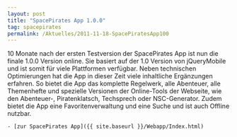 ```yaml
---
layout: post
title: "SpacePirates App 1.0.0"
tag: spacepirates
permalink: /Aktuelles/2011-11-18-SpacePiratesApp100
---
```



10 Monate nach der ersten Testversion der SpacePirates App ist nun die finale 1.0.0 Version online. Sie basiert auf der 1.0 Version von jQueryMobile und ist somit für viele Plattformen verfügbar. Neben technischen Optimierungen hat die App in dieser Zeit viele inhaltliche Ergänzungen erfahren. So bietet die App das komplette Regelwerk, alle Abenteuer, alle Themenhefte und spezielle Versionen der Online-Tools der Webseite, wie den Abenteuer-, Piratenklatsch, Techsprech oder NSC-Generator. Zudem bietet die App eine Favoritenverwaltung und eine Suche und ist auch Offline nutzbar.

	- [zur SpacePirates App]({{ site.baseurl }}/Webapp/Index.html)


